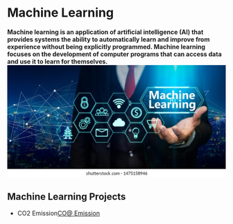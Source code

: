# Machine Learning
**Machine learning is an application of artificial intelligence (AI) that provides systems the ability to automatically learn and improve from experience without being explicitly programmed. Machine learning focuses on the development of computer programs that can access data and use it to learn for themselves.**
[![Machine Learning](https://github.com/ersharmamanish/Machine-LEarning-Projects/blob/main/Images/aiartificial-intelligence-machine-learning-concept-260nw-1475158946.jpg "Machine Learning")](http://https://github.com/ersharmamanish/Machine-LEarning-Projects/blob/main/Images/aiartificial-intelligence-machine-learning-concept-260nw-1475158946.jpg "Machine Learning")

## Machine Learning Projects
- CO2 Emission[CO@ Emission](http://https://github.com/ersharmamanish/Machine-LEarning-Projects/tree/main/CO2%20emission "CO@ Emission")

